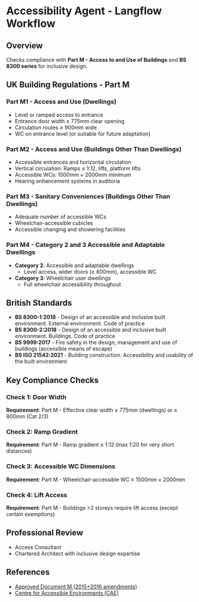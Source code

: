 # Accessibility Agent - Langflow Workflow

## Overview

Checks compliance with **Part M - Access to and Use of Buildings** and **BS 8300 series** for inclusive design.

## UK Building Regulations - Part M

### Part M1 - Access and Use (Dwellings)
- Level or ramped access to entrance
- Entrance door width ≥ 775mm clear opening
- Circulation routes ≥ 900mm wide
- WC on entrance level (or suitable for future adaptation)

### Part M2 - Access and Use (Buildings Other Than Dwellings)
- Accessible entrances and horizontal circulation
- Vertical circulation: Ramps ≤ 1:12, lifts, platform lifts
- Accessible WCs: 1500mm × 2000mm minimum
- Hearing enhancement systems in auditoria

### Part M3 - Sanitary Conveniences (Buildings Other Than Dwellings)
- Adequate number of accessible WCs
- Wheelchair-accessible cubicles
- Accessible changing and showering facilities

### Part M4 - Category 2 and 3 Accessible and Adaptable Dwellings
- **Category 2**: Accessible and adaptable dwellings
  - Level access, wider doors (≥ 800mm), accessible WC
- **Category 3**: Wheelchair user dwellings
  - Full wheelchair accessibility throughout

## British Standards

- **BS 8300-1:2018** - Design of an accessible and inclusive built environment. External environment. Code of practice
- **BS 8300-2:2018** - Design of an accessible and inclusive built environment. Buildings. Code of practice
- **BS 9999:2017** - Fire safety in the design, management and use of buildings (accessible means of escape)
- **BS ISO 21542:2021** - Building construction. Accessibility and usability of the built environment

## Key Compliance Checks

### Check 1: Door Width
**Requirement**: Part M - Effective clear width ≥ 775mm (dwellings) or ≥ 800mm (Cat 2/3)

### Check 2: Ramp Gradient
**Requirement**: Part M - Ramp gradient ≤ 1:12 (max 1:20 for very short distances)

### Check 3: Accessible WC Dimensions
**Requirement**: Part M - Wheelchair-accessible WC ≥ 1500mm × 2000mm

### Check 4: Lift Access
**Requirement**: Part M - Buildings >2 storeys require lift access (except certain exemptions)

## Professional Review

- Access Consultant
- Chartered Architect with inclusive design expertise

## References

- [Approved Document M (2015+2016 amendments)](https://www.gov.uk/government/publications/access-to-and-use-of-buildings-approved-document-m)
- [Centre for Accessible Environments (CAE)](https://www.cae.org.uk/)
